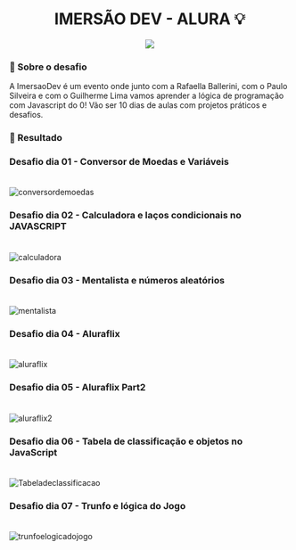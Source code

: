 <h1 align="center">
IMERSÃO DEV - ALURA 💡
</h1>
<p align="center">
<a target="_blank" rel="noopener noreferrer" href="https://camo.githubusercontent.com/66fe19848b26f90cf13a99b798f742a9e7809b27/68747470733a2f2f696d672e736869656c64732e696f2f62616467652f746563682d66726f6e742d2d656e642d627269676874677265656e"><img src="https://camo.githubusercontent.com/66fe19848b26f90cf13a99b798f742a9e7809b27/68747470733a2f2f696d672e736869656c64732e696f2f62616467652f746563682d66726f6e742d2d656e642d627269676874677265656e" data-canonical-src="https://img.shields.io/badge/tech-front--end-brightgreen" style="max-width:100%;"></a>

### 🧐 Sobre o desafio 


A ImersaoDev é um evento onde junto com a Rafaella Ballerini, com o Paulo Silveira e com o Guilherme Lima vamos aprender a lógica de programação com Javascript do 0!
Vão ser 10 dias de aulas com projetos práticos e desafios.



### 🎉 Resultado

### Desafio dia 01 - Conversor de Moedas e Variáveis<br><br>
<img alt="conversordemoedas" src="https://ik.imagekit.io/atnyozbx9v/conversor_de_moedas_g92cgiPSN.gif">

### Desafio dia 02 - Calculadora e laços condicionais no JAVASCRIPT<br><br>
<img alt="calculadora" src="https://ik.imagekit.io/atnyozbx9v/calculadora_nOX9MNREw.gif">


### Desafio dia 03 - Mentalista e números aleatórios<br><br>
<img alt="mentalista" src="https://ik.imagekit.io/atnyozbx9v/aula3_m3Jgo45M9.gif">

### Desafio dia 04 - Aluraflix<br><br>
<img alt="aluraflix" src="https://ik.imagekit.io/atnyozbx9v/aluraflix_0dHBPBMen.PNG">

### Desafio dia 05 - Aluraflix Part2<br><br>
<img alt="aluraflix2" src="https://ik.imagekit.io/atnyozbx9v/aluraflixfuncoes_JLCepWrUvM.gif">

### Desafio dia 06 - Tabela de classificação e objetos no JavaScript<br><br>
<img alt="Tabeladeclassificacao" src="https://ik.imagekit.io/atnyozbx9v/tabeladeclassifica__o_HZ6QkMghI.gif">

### Desafio dia 07 - Trunfo e lógica do Jogo<br><br>
<img alt="trunfoelogicadojogo" src="https://ik.imagekit.io/atnyozbx9v/supertrunfo_f6zLcpKZO_.gif">
